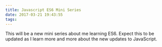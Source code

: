 ```yaml
---
title: Javascript ES6 Mini Series
date: 2017-03-21 19:43:55
tags:
---
```


This will be a new mini series about me learning ES6. Expect this to be updated as I learn more and more about the new updates to JavaScript.